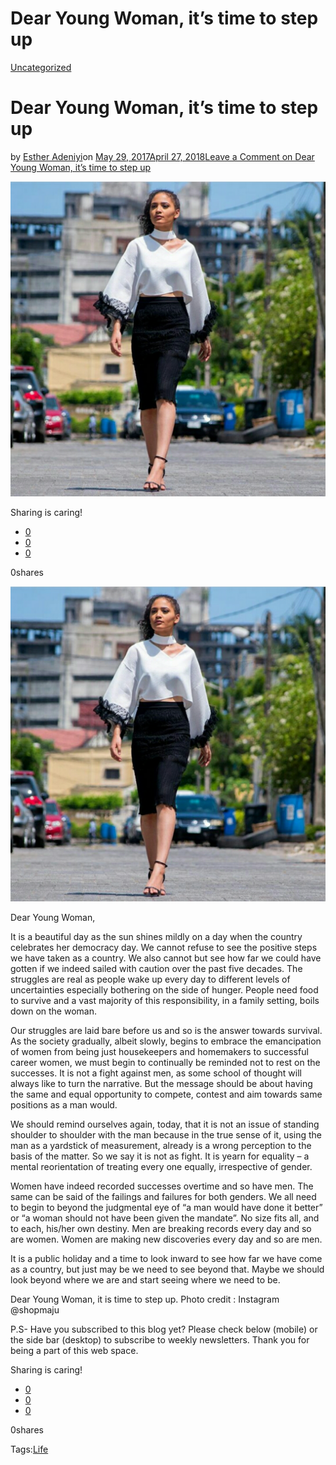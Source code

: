 # Dear Young Woman, it’s time to step up

[Uncategorized](https://estheradeniyi.com/category/uncategorized/)
# Dear Young Woman, it&#x2019;s time to step up

by [Esther Adeniyi](https://estheradeniyi.com/author/esther-adeniyi/)on [May 29, 2017April 27, 2018](https://estheradeniyi.com/dear-young-woman-its-time-to-step-up/)[Leave a Comment on Dear Young Woman, it&#x2019;s time to step up](https://estheradeniyi.com/dear-young-woman-its-time-to-step-up/#respond)

![](images/PhotoGrid_1496052721743.png)

Sharing is caring!

- [0](https://www.facebook.com/sharer/sharer.php?u=https%3A%2F%2Festheradeniyi.com%2Fdear-young-woman-its-time-to-step-up%2F&amp;t=Dear%20Young%20Woman%2C%20it%27s%20time%20to%20step%20up)
- [0](https://twitter.com/intent/tweet?text=Dear%20Young%20Woman%2C%20it%27s%20time%20to%20step%20up&amp;url=https%3A%2F%2Festheradeniyi.com%2Fdear-young-woman-its-time-to-step-up%2F)
- [0](#)

0shares

[![](images/PhotoGrid_1496052721743.png)](images/PhotoGrid_1496052721743.png)

 Dear Young Woman,

 It is a beautiful day as the sun
 shines mildly on a day when the country celebrates her democracy day. We cannot
 refuse to see the positive steps we have taken as a country. We also cannot but
 see how far we could have gotten if we indeed sailed with caution over the past
 five decades. The struggles are real as people wake up every day to different
 levels of uncertainties especially bothering on the side of hunger. People need
 food to survive and a vast majority of this responsibility, in a family
 setting, boils down on the woman.

 Our struggles are laid bare
 before us and so is the answer towards survival. As the society gradually,
 albeit slowly, begins to embrace the emancipation of women from being just
 housekeepers and homemakers to successful career women, we must begin to
 continually be reminded not to rest on the successes. It is not a fight against
 men, as some school of thought will always like to turn the narrative. But the
 message should be about having the same and equal opportunity to compete,
 contest and aim towards same positions as a man would.

 We should remind ourselves again,
 today, that it is not an issue of standing shoulder to shoulder with the man
 because in the true sense of it, using the man as a yardstick of measurement,
 already is a wrong perception to the basis of the matter. So we say it is not
 as fight. It is yearn for equality &#x2013; a mental reorientation of treating every
 one equally, irrespective of gender.

 Women have indeed recorded
 successes overtime and so have men. The same can be said of the failings and
 failures for both genders. We all need to begin to beyond the judgmental eye of
 &#x201C;a man would have done it better&#x201D; or &#x201C;a woman should not have been given the
 mandate&#x201D;. No size fits all, and to each, his/her own destiny. Men are breaking
 records every day and so are women. Women are making new discoveries every day
 and so are men.

 It is a public holiday and a time
 to look inward to see how far we have come as a country, but just may be we
 need to see beyond that. Maybe we should look beyond where we are and start
 seeing where we need to be.

 Dear Young Woman, it is time to
 step up.
Photo credit : Instagram @shopmaju

P.S- Have you subscribed to this blog yet? Please check below (mobile) or the side bar (desktop) to subscribe to weekly newsletters. Thank you for being a part of this web space.

Sharing is caring!

- [0](https://www.facebook.com/sharer/sharer.php?u=https%3A%2F%2Festheradeniyi.com%2Fdear-young-woman-its-time-to-step-up%2F&amp;t=Dear%20Young%20Woman%2C%20it%27s%20time%20to%20step%20up)
- [0](https://twitter.com/intent/tweet?text=Dear%20Young%20Woman%2C%20it%27s%20time%20to%20step%20up&amp;url=https%3A%2F%2Festheradeniyi.com%2Fdear-young-woman-its-time-to-step-up%2F)
- [0](#)

0shares

Tags:[Life](https://estheradeniyi.com/tag/life/)